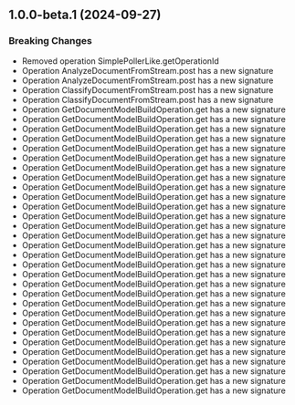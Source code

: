 ## 1.0.0-beta.1 (2024-09-27)
    
### Breaking Changes

  - Removed operation SimplePollerLike.getOperationId
  - Operation AnalyzeDocumentFromStream.post has a new signature
  - Operation AnalyzeDocumentFromStream.post has a new signature
  - Operation ClassifyDocumentFromStream.post has a new signature
  - Operation ClassifyDocumentFromStream.post has a new signature
  - Operation GetDocumentModelBuildOperation.get has a new signature
  - Operation GetDocumentModelBuildOperation.get has a new signature
  - Operation GetDocumentModelBuildOperation.get has a new signature
  - Operation GetDocumentModelBuildOperation.get has a new signature
  - Operation GetDocumentModelBuildOperation.get has a new signature
  - Operation GetDocumentModelBuildOperation.get has a new signature
  - Operation GetDocumentModelBuildOperation.get has a new signature
  - Operation GetDocumentModelBuildOperation.get has a new signature
  - Operation GetDocumentModelBuildOperation.get has a new signature
  - Operation GetDocumentModelBuildOperation.get has a new signature
  - Operation GetDocumentModelBuildOperation.get has a new signature
  - Operation GetDocumentModelBuildOperation.get has a new signature
  - Operation GetDocumentModelBuildOperation.get has a new signature
  - Operation GetDocumentModelBuildOperation.get has a new signature
  - Operation GetDocumentModelBuildOperation.get has a new signature
  - Operation GetDocumentModelBuildOperation.get has a new signature
  - Operation GetDocumentModelBuildOperation.get has a new signature
  - Operation GetDocumentModelBuildOperation.get has a new signature
  - Operation GetDocumentModelBuildOperation.get has a new signature
  - Operation GetDocumentModelBuildOperation.get has a new signature
  - Operation GetDocumentModelBuildOperation.get has a new signature
  - Operation GetDocumentModelBuildOperation.get has a new signature
  - Operation GetDocumentModelBuildOperation.get has a new signature
  - Operation GetDocumentModelBuildOperation.get has a new signature
  - Operation GetDocumentModelBuildOperation.get has a new signature
  - Operation GetDocumentModelBuildOperation.get has a new signature
  - Operation GetDocumentModelBuildOperation.get has a new signature
  - Operation GetDocumentModelBuildOperation.get has a new signature
  - Operation GetDocumentModelBuildOperation.get has a new signature
  - Operation GetDocumentModelBuildOperation.get has a new signature
    
